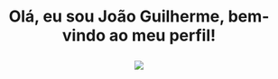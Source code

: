 <h1 align="center"> Olá, eu sou João Guilherme, bem-vindo ao meu perfil!

<div align="center">
  
![](https://i.pinimg.com/originals/4a/6c/5e/4a6c5e6ad3572972351867b57af41200.gif)
</div>


